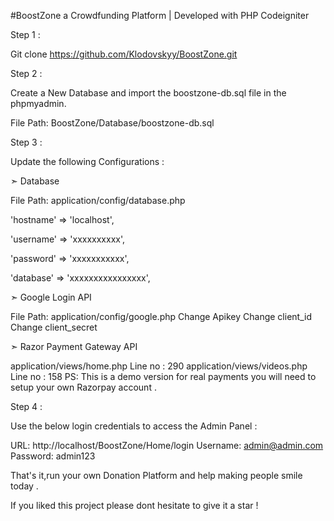 #BoostZone
a Crowdfunding Platform | Developed with PHP Codeigniter

Step 1 :

Git clone https://github.com/Klodovskyy/BoostZone.git

Step 2 :

Create a New Database and import the boostzone-db.sql file in the phpmyadmin.

File Path: BoostZone/Database/boostzone-db.sql

Step 3 :

Update the following Configurations :

➣ Database


File Path: application/config/database.php

'hostname' => 'localhost',

'username' => 'xxxxxxxxxx',

'password' => 'xxxxxxxxxxx',

'database' => 'xxxxxxxxxxxxxxxx',

➣ Google Login API


File Path: application/config/google.php
Change Apikey
Change client_id
Change client_secret

➣ Razor Payment Gateway API


application/views/home.php
Line no : 290
application/views/videos.php
Line no : 158
PS: This is a demo version for real payments you will need to setup your own Razorpay account .

Step 4 :

Use the below login credentials to access the Admin Panel :

URL: http://localhost/BoostZone/Home/login
Username: admin@admin.com
Password: admin123


That's it,run your own Donation Platform and help making people smile today .


If you liked this project please dont hesitate to give it a star !


